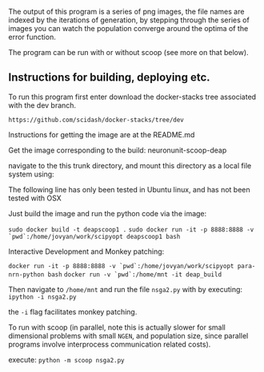 The output of this program is a series of png images, the file names are indexed by the iterations of generation, by stepping through the series of images you can watch the population converge around the optima of the error function.

The program can be run with or without scoop (see more on that below).

## Instructions for building, deploying etc.

To run this program first enter download the docker-stacks tree associated with the dev branch.

`https://github.com/scidash/docker-stacks/tree/dev`

Instructions for getting the image are at the README.md

Get the image corresponding to the build: neuronunit-scoop-deap

navigate to the this trunk directory, and mount this directory as a local file system using:

The following  line has only been tested in Ubuntu linux, and has not been tested with OSX


Just build the image and run the python code via the image:

`sudo docker build -t deapscoop1 .` 
```sudo docker run -it -p 8888:8888 -v `pwd`:/home/jovyan/work/scipyopt deapscoop1 bash```


Interactive Development and Monkey patching:

```docker run -it -p 8888:8888 -v `pwd`:/home/jovyan/work/scipyopt para-nrn-python bash```
```docker run -v `pwd`:/home/mnt -it deap_build```

Then navigate to `/home/mnt` and run the file `nsga2.py` with by executing:
`ipython -i nsga2.py` 

the `-i` flag facilitates monkey patching.

To run with scoop (in parallel, note this is actually slower for small dimensional problems with small `NGEN`, and population size, since parallel programs involve interprocess communication related costs).

execute:
`python -m scoop nsga2.py`
